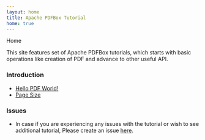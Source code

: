 ```yaml
---
layout: home
title: Apache PDFBox Tutorial
home: true
---
```

<div class="demo-crumbs mdl-color-text--grey-500">
  Home
</div>


This site features set of Apache PDFBox tutorials, which starts with basic operations like creation of PDF and advance to other useful API.

### Introduction

- [Hello PDF World!](./introduction.html)
- [Page Size](./page_size.html)


### Issues

- In case if you are experiencing any issues with the tutorial or wish to see additional tutorial, Please create an issue [here](https://github.com/carbonrider/pdfbox_tutorial/issues).
